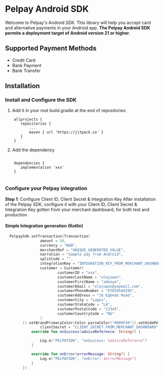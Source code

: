 # Pelpay Android SDK
Welcome to Pelpay's Android SDK. This library will help you accept card and alternative payments in your Android app.
**The Pelpay Android SDK permits a deployment target of Android version 21 or higher**.
## Supported Payment Methods
- Credit Card
- Bank Payment
- Bank Transfer
## Installation
### Install and Configure the SDK
1. Add it in your root build.gradle at the end of repositories:

```
	allprojects {
	   repositories {
		   ...
		   maven { url 'https://jitpack.io' }
	   }
	}
```
2. Add the dependency
```

	dependencies {
	   implementation 'xxx'
	}
  
```
### Configure your Pelpay integration
**Step 1**: Configure Client ID, Client Secret & Integration Key
After installation of the Pelpay SDK, configure it with your Client ID, Client Secret & Integration Key gotten from your merchant dashboard, for both test and production

#### Simple Integration generation (Kotlin)
```kotlin
  PelpaySdk.setTransaction(Transaction(
                amount = 50,
                currency = "NGN",
                merchantRef = "UNIQUE_GENERATED_VALUE",
                narration = "Sample pay from Android",
                splitCode = "",
                integrationKey = "INTEGRATION_KEY_FROM_MERCHANT_DASHBOARD",
                customer = Customer(
                        customerID = "xxx",
                        customerLastName = "olajuwon",
                        customerFirstName = "adeoye",
                        customerEmail = "olajuwon@yopmail.com",
                        customerPhoneNumber = "07039544295",
                        customerAddress = "16 Egbeda Road",
                        customerCity = "Lagos",
                        customerStateCode = "LA",
                        customerPostalCode = "12345",
                        customerCountryCode = "NG"
                )
        )).setBrandPrimaryColor(Color.parseColor("#009F49")).setHidePelpayLogo(false).initialise(environment = Environment.Staging, clientId = "CLIENT_ID_FROM_MERCHANT_DASHBOARD",
                clientSecret = "CLIENT_SECRET_FROM_MERCHANT_DASHBOARD", context = this).withCallBack(callback = object : PelpaySdkCallback() {
            override fun onSuccess(adviceReference: String?) {

                Log.e("PELPAYSDK", "onSuccess: $adviceReference")
            }

            override fun onError(errorMessage: String?) {
                Log.e("PELPAYSDK", "onError: $errorMessage")
            }
        })
```

